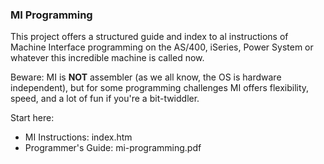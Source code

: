 ### MI Programming

This project offers a structured guide and index to al instructions
of Machine Interface programming 
on the AS/400, iSeries, Power System or whatever this incredible machine is called now.

Beware: MI is **NOT** assembler (as we all know, the OS is hardware independent),
but for some programming challenges MI offers flexibility, speed, and a lot of fun if you're a bit-twiddler.

Start here:

* MI Instructions: index.htm
* Programmer's Guide: mi-programming.pdf
